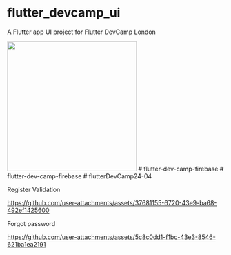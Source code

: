 # flutter_devcamp_ui

A Flutter app UI project for Flutter DevCamp London

<img src="https://github.com/user-attachments/assets/96e70bac-de67-46aa-929c-94f9362839dc" width="300"/>
# flutter-dev-camp-firebase
# flutter-dev-camp-firebase
# flutterDevCamp24-04

Register Validation

https://github.com/user-attachments/assets/37681155-6720-43e9-ba68-492ef1425600

Forgot password

https://github.com/user-attachments/assets/5c8c0dd1-f1bc-43e3-8546-621ba1ea2191

